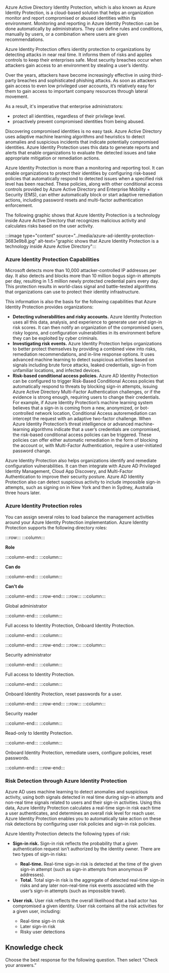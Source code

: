 Azure Active Directory Identity Protection, which is also known as Azure Identity Protection, is a cloud-based solution that helps an organization monitor and report compromised or abused identities within its environment. Monitoring and reporting in Azure Identity Protection can be done automatically by administrators. They can define rules and conditions, manually by users, or a combination where users are given recommendations.

Azure Identity Protection offers identity protection to organizations by detecting attacks in near real time. It informs them of risks and applies controls to keep their enterprises safe. Most security breaches occur when attackers gain access to an environment by stealing a user’s identity.

Over the years, attackers have become increasingly effective in using third-party breaches and sophisticated phishing attacks. As soon as attackers gain access to even low privileged user accounts, it’s relatively easy for them to gain access to important company resources through lateral movement.

As a result, it's imperative that enterprise administrators:

 -  protect all identities, regardless of their privilege level.
 -  proactively prevent compromised identities from being abused.

Discovering compromised identities is no easy task. Azure Active Directory uses adaptive machine learning algorithms and heuristics to detect anomalies and suspicious incidents that indicate potentially compromised identities. Azure Identity Protection uses this data to generate reports and alerts that enable organizations to evaluate the detected issues and take appropriate mitigation or remediation actions.

Azure Identity Protection is more than a monitoring and reporting tool. It can enable organizations to protect their identities by configuring risk-based policies that automatically respond to detected issues when a specified risk level has been reached. These policies, along with other conditional access controls provided by Azure Active Directory and Enterprise Mobility + Security (EMS), can either automatically block or start adaptive remediation actions, including password resets and multi-factor authentication enforcement.

The following graphic shows that Azure Identity Protection is a technology inside Azure Active Directory that recognizes malicious activity and calculates risks based on the user activity.

:::image type="content" source="../media/azure-ad-identity-protection-3683e9b8.jpg" alt-text="graphic shows that Azure Identity Protection is a technology inside Azure Active Directory":::


### Azure Identity Protection Capabilities

Microsoft detects more than 10,000 attacker-controlled IP addresses per day. It also detects and blocks more than 10 million bogus sign-in attempts per day, resulting in 1.5 million newly protected credential pairs every day. This protection results in world-class signal and battle-tested algorithms that organizations can use to protect their identity infrastructure.

This information is also the basis for the following capabilities that Azure Identity Protection provides organizations:

 -  **Detecting vulnerabilities and risky accounts.** Azure Identity Protection uses all this data, analysis, and experience to generate user and sign-in risk scores. It can then notify an organization of the compromised users, risky logons, and configuration vulnerabilities in its environment before they can be exploited by cyber criminals.
 -  **Investigating risk events.** Azure Identity Protection helps organizations to better protect themselves by providing a combined view into risks, remediation recommendations, and in-line response options. It uses advanced machine learning to detect suspicious activities based on signals including brute force attacks, leaked credentials, sign-in from unfamiliar locations, and infected devices.
 -  **Risk-based conditional access policies.** Azure AD Identity Protection can be configured to trigger Risk-Based Conditional Access policies that automatically respond to threats by blocking sign-in attempts, issuing Azure Active Directory Multi-Factor Authentication challenges, or if the evidence is strong enough, requiring users to change their credentials. For example, if Azure Identity Protection’s machine learning system believes that a sign-in is coming from a new, anonymized, or bot-controlled network location, Conditional Access autoremediation can intercept the request with an adaptive two-factor challenge. When Azure Identity Protection’s threat intelligence or advanced machine-learning algorithms indicate that a user’s credentials are compromised, the risk-based conditional access policies can be triggered. These policies can offer either automatic remediation in the form of blocking the account or, with Multi-Factor Authentication, require a user-initiated password change.

Azure Identity Protection also helps organizations identify and remediate configuration vulnerabilities. It can then integrate with Azure AD Privileged Identity Management, Cloud App Discovery, and Multi-Factor Authentication to improve their security posture. Azure AD Identity Protection also can detect suspicious activity to include impossible sign-in attempts, such as signing on in New York and then in Sydney, Australia three hours later.

### Azure Identity Protection roles

You can assign several roles to load balance the management activities around your Azure Identity Protection implementation. Azure Identity Protection supports the following directory roles:

:::row:::
  :::column:::
    

**Role**


  :::column-end:::
  :::column:::
    

**Can do**


  :::column-end:::
  :::column:::
    

**Can't do**


  :::column-end:::
:::row-end:::
:::row:::
  :::column:::
    

Global administrator


  :::column-end:::
  :::column:::
    

Full access to Identity Protection, Onboard Identity Protection.


  :::column-end:::
  :::column:::
    


  :::column-end:::
:::row-end:::
:::row:::
  :::column:::
    

Security administrator


  :::column-end:::
  :::column:::
    

Full access to Identity Protection.


  :::column-end:::
  :::column:::
    

Onboard Identity Protection, reset passwords for a user.


  :::column-end:::
:::row-end:::
:::row:::
  :::column:::
    

Security reader


  :::column-end:::
  :::column:::
    

Read-only to Identity Protection.


  :::column-end:::
  :::column:::
    

Onboard Identity Protection, remediate users, configure policies, reset passwords.


  :::column-end:::
:::row-end:::


### Risk Detection through Azure Identity Protection

Azure AD uses machine learning to detect anomalies and suspicious activity, using both signals detected in real time during sign-in attempts and non-real time signals related to users and their sign-in activities. Using this data, Azure Identity Protection calculates a real-time sign-in risk each time a user authenticates, and determines an overall risk level for reach user. Azure Identity Protection enables you to automatically take action on these risk detections by configuring user risk policies and sign-in risk policies.

Azure Identity Protection detects the following types of risk:

 -  **Sign-in risk.** Sign-in risk reflects the probability that a given authentication request isn’t authorized by the identity owner. There are two types of sign-in risks:
    
     -  **Real-time.** Real-time sign-in risk is detected at the time of the given sign-in attempt (such as sign-in attempts from anonymous IP addresses).
     -  **Total.** Total sign-in risk is the aggregate of detected real-time sign-in risks and any later non-real-time risk events associated with the user’s sign-in attempts (such as impossible travel).
 -  **User risk.** User risk reflects the overall likelihood that a bad actor has compromised a given identity. User risk contains all the risk activities for a given user, including:
    
     -  Real-time sign-in risk
     -  Later sign-in risk
     -  Risky user detections

## Knowledge check

Choose the best response for the following question. Then select “Check your answers.”